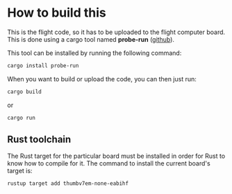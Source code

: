 # How to build this

This is the flight code, so it has to be uploaded to the flight computer board. This is done using a cargo tool named **probe-run** ([github](https://github.com/knurling-rs/probe-run)). 

This tool can be installed by running the following command:

```bash
cargo install probe-run
```

When you want to build or upload the code, you can then just run:

```bash
cargo build
```

or

```bash
cargo run
```

## Rust toolchain

The Rust target for the particular board must be installed in order for Rust to know how to compile for it. The command to install the current board's target is:

```
rustup target add thumbv7em-none-eabihf
```